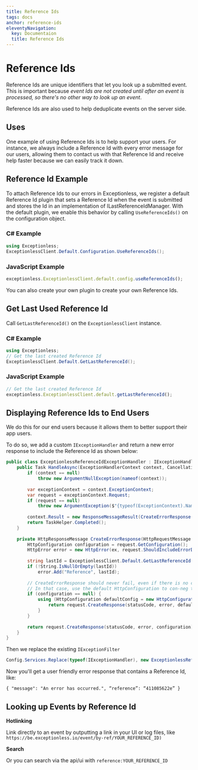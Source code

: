 ```yaml
---
title: Reference Ids
tags: docs
anchor: reference-ids
eleventyNavigation:
  key: Documentaion
  title: Reference Ids
---
```

# Reference Ids

Reference Ids are unique identifiers that let you look up a submitted event. This is important because _event Ids are not created until after an event is processed, so there's no other way to look up an event_.

Reference Ids are also used to help deduplicate events on the server side.

## Uses

One example of using Reference Ids is to help support your users. For instance, we always include a Reference Id with every error message for our users, allowing them to contact us with that Reference Id and receive help faster because we can easily track it down.

## Reference Id Example

To attach Reference Ids to our errors in Exceptionless, we register a default Reference Id plugin that sets a Reference Id when the event is submitted and stores the Id in an implementation of ILastReferenceIdManager. With the default plugin, we enable this behavior by calling `UseReferenceIds()` on the configuration object.

### C# Example
```csharp
using Exceptionless;
ExceptionlessClient.Default.Configuration.UseReferenceIds();
```
### JavaScript Example
```javascript
exceptionless.ExceptionlessClient.default.config.useReferenceIds();
```
You can also create your own plugin to create your own Reference Ids.

## Get Last Used Reference Id

Call `GetLastReferenceId()` on the `ExceptionlessClient` instance.

### C# Example
```csharp
using Exceptionless;
// Get the last created Reference Id
ExceptionlessClient.Default.GetLastReferenceId();
```

### JavaScript Example
```javascript
// Get the last created Reference Id
exceptionless.ExceptionlessClient.default.getLastReferenceId();
```

## Displaying Reference Ids to End Users
We do this for our end users because it allows them to better support their app users.

To do so, we add a custom `IExceptionHandler` and return a new error response to include the Reference Id as shown below:

```csharp
public class ExceptionlessReferenceIdExceptionHandler : IExceptionHandler {
    public Task HandleAsync(ExceptionHandlerContext context, CancellationToken cancellationToken) {
        if (context == null)
            throw new ArgumentNullException(nameof(context));
 
        var exceptionContext = context.ExceptionContext;
        var request = exceptionContext.Request;
        if (request == null)
            throw new ArgumentException($"{typeof(ExceptionContext).Name}.{"Request"} must not be null", nameof(context));
 
        context.Result = new ResponseMessageResult(CreateErrorResponse(request, exceptionContext.Exception, HttpStatusCode.InternalServerError));
        return TaskHelper.Completed();
    }
 
    private HttpResponseMessage CreateErrorResponse(HttpRequestMessage request, Exception ex, HttpStatusCode statusCode) {
        HttpConfiguration configuration = request.GetConfiguration();
        HttpError error = new HttpError(ex, request.ShouldIncludeErrorDetail());
 
        string lastId = ExceptionlessClient.Default.GetLastReferenceId();
        if (!String.IsNullOrEmpty(lastId))
            error.Add("Reference", lastId);
 
        // CreateErrorResponse should never fail, even if there is no configuration associated with the request
        // In that case, use the default HttpConfiguration to con-neg the response media type
        if (configuration == null) {
            using (HttpConfiguration defaultConfig = new HttpConfiguration()) {
                return request.CreateResponse(statusCode, error, defaultConfig);
            }
        }
 
        return request.CreateResponse(statusCode, error, configuration);
    }
}
```

Then we replace the existing `IExceptionFilter`

```csharp
Config.Services.Replace(typeof(IExceptionHandler), new ExceptionlessReferenceIdExceptionHandler());
```

Now you'll get a user friendly error response that contains a Reference Id, like:

`{
  "message": "An error has occurred.",
  “reference”: “411085622e”
}`

## Looking up Events by Reference Id
**Hotlinking**

Link directly to an event by outputting a link in your UI or log files, like
`https://be.exceptionless.io/event/by-ref/YOUR_REFERENCE_ID)`

**Search**

Or you can search via the api/ui with `reference:YOUR_REFERENCE_ID`